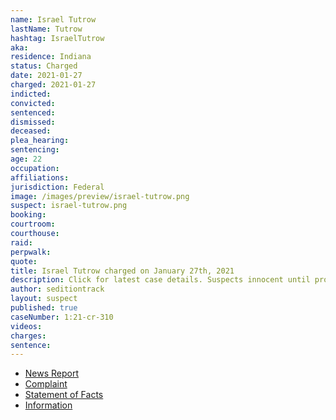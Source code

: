 ```yaml
---
name: Israel Tutrow
lastName: Tutrow
hashtag: IsraelTutrow
aka:
residence: Indiana
status: Charged
date: 2021-01-27
charged: 2021-01-27
indicted:
convicted: 
sentenced: 
dismissed: 
deceased:
plea_hearing:
sentencing:
age: 22
occupation:
affiliations:
jurisdiction: Federal
image: /images/preview/israel-tutrow.png
suspect: israel-tutrow.png
booking:
courtroom:
courthouse:
raid:
perpwalk:
quote:
title: Israel Tutrow charged on January 27th, 2021
description: Click for latest case details. Suspects innocent until proven guilty.
author: seditiontrack
layout: suspect
published: true
caseNumber: 1:21-cr-310
videos:
charges:
sentence:
---
```

- [News Report](https://www.indystar.com/story/news/crime/2021/01/26/capitol-riot-fbi-insurrection-indiana-men-facing-federal-charges/4269649001/)
- [Complaint](https://www.justice.gov/opa/page/file/1360941/download)
- [Statement of Facts](https://www.justice.gov/opa/page/file/1360941/download)
- [Information](https://www.justice.gov/usao-dc/case-multi-defendant/file/1389121/download)
